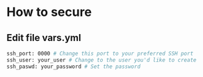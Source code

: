 # How to secure

## Edit file vars.yml

```sh
ssh_port: 0000 # Change this port to your preferred SSH port
ssh_user: your_user # Change to the user you'd like to create
ssh_paswd: your_password # Set the password
```
